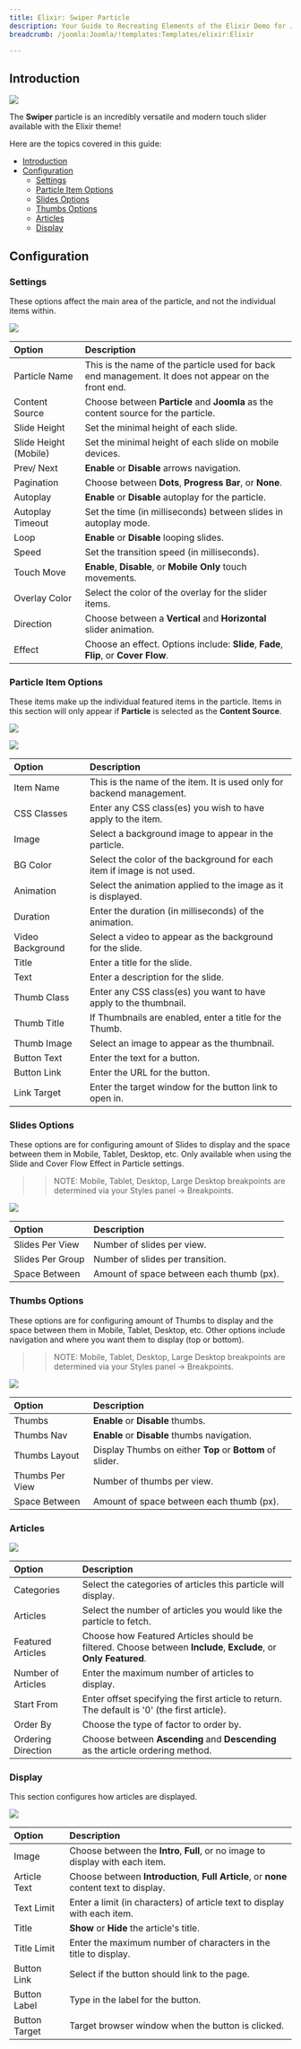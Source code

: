 ```yaml
---
title: Elixir: Swiper Particle
description: Your Guide to Recreating Elements of the Elixir Demo for Joomla
breadcrumb: /joomla:Joomla/!templates:Templates/elixir:Elixir

---
```


## Introduction

![](assets/swiper1.png)

The **Swiper** particle is an incredibly versatile and modern touch slider available with the Elixir theme!

Here are the topics covered in this guide:

- [Introduction](#introduction)
- [Configuration](#configuration)
  - [Settings](#settings)
  - [Particle Item Options](#particle-item-options)
  - [Slides Options](#slides-options)
  - [Thumbs Options](#thumbs-options)
  - [Articles](#articles)
  - [Display](#display)

## Configuration

### Settings

These options affect the main area of the particle, and not the individual items within.

![](assets/swiper2.png)

| Option                | Description                                                                                         |
| :-------------------- | :-------------------------------------------------------------------------------------------------- |
| Particle Name         | This is the name of the particle used for back end management. It does not appear on the front end. |
| Content Source        | Choose between **Particle** and **Joomla** as the content source for the particle.                  |
| Slide Height          | Set the minimal height of each slide.                                                               |
| Slide Height (Mobile) | Set the minimal height of each slide on mobile devices.                                             |
| Prev/ Next            | **Enable** or **Disable** arrows navigation.                                                        |
| Pagination            | Choose between **Dots**, **Progress Bar**, or **None**.                                             |
| Autoplay              | **Enable** or **Disable** autoplay for the particle.                                                |
| Autoplay Timeout      | Set the time (in milliseconds) between slides in autoplay mode.                                     |
| Loop                  | **Enable** or **Disable** looping slides.                                                           |
| Speed                 | Set the transition speed (in milliseconds).                                                         |
| Touch Move            | **Enable**, **Disable**, or **Mobile Only** touch movements.                                        |
| Overlay Color         | Select the color of the overlay for the slider items.                                               |
| Direction             | Choose between a **Vertical** and **Horizontal** slider animation.                                  |
| Effect                | Choose an effect. Options include: **Slide**, **Fade**, **Flip**, or **Cover Flow**.                |

### Particle Item Options

These items make up the individual featured items in the particle. Items in this section will only appear if **Particle** is selected as the **Content Source**.

![](assets/swiper3.png)

![](assets/swiper4.png)

| Option           | Description                                                            |
| :--------------- | :--------------------------------------------------------------------- |
| Item Name        | This is the name of the item. It is used only for backend management.  |
| CSS Classes      | Enter any CSS class(es) you wish to have apply to the item.            |
| Image            | Select a background image to appear in the particle.                   |
| BG Color         | Select the color of the background for each item if image is not used. |
| Animation        | Select the animation applied to the image as it is displayed.          |
| Duration         | Enter the duration (in milliseconds) of the animation.                 |
| Video Background | Select a video to appear as the background for the slide.              |
| Title            | Enter a title for the slide.                                           |
| Text             | Enter a description for the slide.                                     |
| Thumb Class      | Enter any CSS class(es) you want to have apply to the thumbnail.       |
| Thumb Title      | If Thumbnails are enabled, enter a title for the Thumb.                |
| Thumb Image      | Select an image to appear as the thumbnail.                            |
| Button Text      | Enter the text for a button.                                           |
| Button Link      | Enter the URL for the button.                                          |
| Link Target      | Enter the target window for the button link to open in.                |

### Slides Options

These options are for configuring amount of Slides to display and the space between them in Mobile, Tablet, Desktop, etc. Only available when using the Slide and Cover Flow Effect in Particle settings.

>> NOTE: Mobile, Tablet, Desktop, Large Desktop breakpoints are determined via your Styles panel -> Breakpoints.

![](assets/swiper5.png)

| Option           | Description                              |
| :--------------- | :--------------------------------------- |
| Slides Per View  | Number of slides per view.               |
| Slides Per Group | Number of slides per transition.         |
| Space Between    | Amount of space between each thumb (px). |

### Thumbs Options

These options are for configuring amount of Thumbs to display and the space between them in Mobile, Tablet, Desktop, etc. Other options include navigation and where you want them to display (top or bottom).

>> NOTE: Mobile, Tablet, Desktop, Large Desktop breakpoints are determined via your Styles panel -> Breakpoints.

![](assets/swiper6.png)

| Option          | Description                                               |
| :-------------- | :-------------------------------------------------------- |
| Thumbs          | **Enable** or **Disable** thumbs.                         |
| Thumbs Nav      | **Enable** or **Disable** thumbs navigation.              |
| Thumbs Layout   | Display Thumbs on either **Top** or **Bottom** of slider. |
| Thumbs Per View | Number of thumbs per view.                                |
| Space Between   | Amount of space between each thumb (px).                  |

### Articles

![](assets/swiper7.png)

| Option             | Description                                                                                                     |
| :----------------- | :-------------------------------------------------------------------------------------------------------------- |
| Categories         | Select the categories of articles this particle will display.                                                   |
| Articles           | Select the number of articles you would like the particle to fetch.                                             |
| Featured Articles  | Choose how Featured Articles should be filtered. Choose between **Include**, **Exclude**, or **Only Featured**. |
| Number of Articles | Enter the maximum number of articles to display.                                                                |
| Start From         | Enter offset specifying the first article to return. The default is '0' (the first article).                    |
| Order By           | Choose the type of factor to order by.                                                                          |
| Ordering Direction | Choose between **Ascending** and **Descending** as the article ordering method.                                 |

### Display

This section configures how articles are displayed.

![](assets/swiper8.png)

| Option        | Description                                                                             |
| :------------ | :-------------------------------------------------------------------------------------- |
| Image         | Choose between the **Intro**, **Full**, or no image to display with each item.          |
| Article Text  | Choose between **Introduction**, **Full Article**, or **none** content text to display. |
| Text Limit    | Enter a limit (in characters) of article text to display with each item.                |
| Title         | **Show** or **Hide** the article's title.                                               |
| Title Limit   | Enter the maximum number of characters in the title to display.                         |
| Button Link   | Select if the button should link to the page.                                           |
| Button Label  | Type in the label for the button.                                                       |
| Button Target | Target browser window when the button is clicked.                                       |
